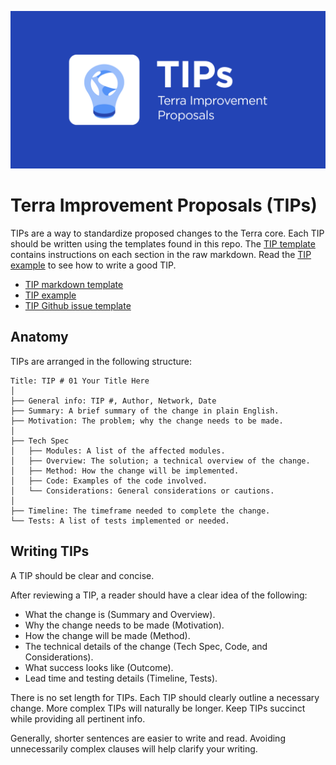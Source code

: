 ![](./img/tips-banner.png)

# Terra Improvement Proposals (TIPs)

TIPs are a way to standardize proposed changes to the Terra core. Each TIP should be written using the templates found in this repo. The [TIP template](./tip-template) contains instructions on each section in the raw markdown. Read the [TIP example](./tip-example.md) to see how to write a good TIP. 

- [TIP markdown template](./tip-template.md)
- [TIP example](./tip-example.md)
- [TIP Github issue template](./.github/ISSUE_TEMPLATE/terra-improvement-proposal--tip-.md)


## Anatomy

TIPs are arranged in the following structure:

```
Title: TIP # 01 Your Title Here
│ 
├── General info: TIP #, Author, Network, Date
├── Summary: A brief summary of the change in plain English. 
├── Motivation: The problem; why the change needs to be made.
│ 
├── Tech Spec
│   ├── Modules: A list of the affected modules. 
│   ├── Overview: The solution; a technical overview of the change. 
│   ├── Method: How the change will be implemented.
│   ├── Code: Examples of the code involved. 
│   └── Considerations: General considerations or cautions. 
│ 
├── Timeline: The timeframe needed to complete the change.
└── Tests: A list of tests implemented or needed. 
```

## Writing TIPs

A TIP should be clear and concise. 

After reviewing a TIP, a reader should have a clear idea of the following:

- What the change is (Summary and Overview).
- Why the change needs to be made (Motivation).
- How the change will be made (Method).
- The technical details of the change (Tech Spec, Code, and Considerations).
- What success looks like (Outcome).
- Lead time and testing details (Timeline, Tests).

There is no set length for TIPs. Each TIP should clearly outline a necessary change. More complex TIPs will naturally be longer. Keep TIPs succinct while providing all pertinent info. 

Generally, shorter sentences are easier to write and read. Avoiding unnecessarily complex clauses will help clarify your writing. 

